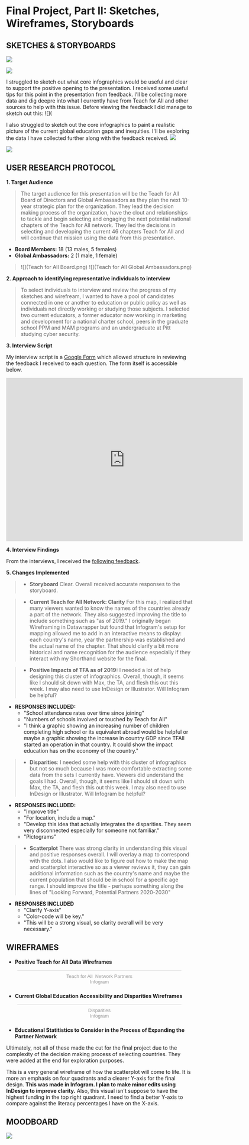 # Final Project, Part II: Sketches, Wireframes, Storyboards

## **SKETCHES & STORYBOARDS**
![](DataFinal_Storyboard1.jpg)

![](DataFinal_Map1.jpg)

I struggled to sketch out what core infographics would be useful and clear to support the positive opening to the presentation. I received some useful tips for this point in the presentation from feedback. I'll be collecting more data and dig deepre into what I currently have from Teach for All and other sources to help with this issue. Before viewing the feedback I did manage to sketch out this:
![](

I also struggled to sketch out the core infographics to paint a realistic picture of the current global education gaps and inequities. I'll be exploring the data I have collected further along with the feedback received.
![](DataFinal_Disparities1.jpg)

![](DataFinal_Scatterplot1.jpg)

## **USER RESEARCH PROTOCOL**

**1. Target Audience**

>The target audience for this presentation will be the Teach for All Board of Directors and Global Ambassadors as they plan the next 10-year strategic plan for the organization. They lead the decision making process of the organization, have the clout and relationships to tackle and begin selecting and engaging the next potential national chapters of the Teach for All network. They led the decisions in selecting and developing the current 46 chapters Teach for All and will continue that mission using the data from this presentation. 

  * **Board Members:** 18 (13 males, 5 females)
  * **Global Ambassadors:** 2 (1 male, 1 female)

>![](Teach for All Board.png)
>![](Teach for All Global Ambassadors.png)

**2. Approach to identifying representative individuals to interview**

>To select individuals to interview and review the progress of my sketches and wirefream, I wanted to have a pool of candidates connected in one or another to education or public policy as well as individuals not directly working or studying those subjects. I selected two current educators, a former educator now working in marketing and development for a national charter school, peers in the graduate school PPM and MAM programs and an undergraduate at Pitt studying cyber security.

**3. Interview Script**

My interview script is a [Google Form](https://docs.google.com/forms/d/e/1FAIpQLScWbKrKVDqOWSsyX0L4IJTHxHIEFyquYV4r39r4BTgIUkUm1Q/viewform?usp=sf_link) which allowed structure in reviewing the feedback I received to each question. The form itself is accessible below.
<iframe src="https://docs.google.com/forms/d/e/1FAIpQLScWbKrKVDqOWSsyX0L4IJTHxHIEFyquYV4r39r4BTgIUkUm1Q/viewform?embedded=true" width="640" height="441" frameborder="0" marginheight="0" marginwidth="0">Loading...</iframe>

**4. Interview Findings**

From the interviews, I received the [following feedback](https://docs.google.com/spreadsheets/d/1TF5Vdd2Z5u3QCpivBIbNvIBHHfGLx0VaAz0ssSvRSZ4/edit?usp=sharing).

**5. Changes Implemented**
  
>* **Storyboard**
Clear. Overall received accurate responses to the storyboard.
  
>* **Current Teach for All Network: Clarity** 
For this map, I realized that many viewers wanted to know the names of the countries already a part of the network. They also suggested improving the title to include something such as "as of 2019." I originally began Wireframing in Datawrapper but found that Infogram's setup for mapping allowed me to add in an interactive means to display: each country's name, year the partnership was established and the actual name of the chapter. That should clarify a bit more historical and name recognition for the audience especially if they interact with my Shorthand website for the final.
  
>* **Positive Impacts of TFA as of 2019:**
I needed a lot of help designing this cluster of infographics. Overall, though, it seems like I should sit down with Max, the TA, and flesh this out this week. I may also need to use InDesign or Illustrator. Will Infogram be helpful?
  * **RESPONSES INCLUDED:** 
    * "School attendance rates over time since joining"
    * "Numbers of schools involved or touched by Teach for All"
    * "I think a graphic showing an increasing number of children completing high school or its equivalent abroad would be helpful or maybe a graphic showing the increase in country GDP since TFAll started an operation in that country. It could show the impact education has on the economy of the country."
  
>* **Disparities**:
I needed some help with this cluster of infographics but not so much because I was more comfortable extracting some data from the sets I currently have. Viewers did understand the goals I had. Overall, though, it seems like I should sit down with Max, the TA, and flesh this out this week. I may also need to use InDesign or Illustrator. Will Infogram be helpful?
  * **RESPONSES INCLUDED:**  
    * "Improve title"
    * "For location, include a map."
    * "Develop this idea that actually integrates the disparities. They seem very disconnected especially for someone not familiar."
    * "Pictograms"
  
>* **Scatterplot**
There was strong clarity in understanding this visual and positive responses overall. I will overlay a map to correspond with the dots. I also would like to figure out how to make the map and scatterplot interactive so as a viewer reviews it, they can gain additional information such as the country's name and maybe the current population that should be in school for a specific age range. I should improve the title - perhaps something along the lines of "Looking Forward, Potential Partners 2020-2030"
  * **RESPONSES INCLUDED**
    * "Clarify Y-axis"
    * "Color-code will be key."
    * "This will be a strong visual, so clarity overall will be very necessary."
  
## **WIREFRAMES**  

   * **Positive Teach for All Data Wireframes**
  
<script id="infogram_0_4c482b38-c962-4a27-b748-7c08604e904b" title="Teach for All  Network Partners" src="https://e.infogram.com/js/dist/embed.js?bsd" type="text/javascript"></script><div style="padding:8px 0;font-family:Arial!important;font-size:13px!important;line-height:15px!important;text-align:center;border-top:1px solid #dadada;margin:0 30px"><a href="https://infogram.com/4c482b38-c962-4a27-b748-7c08604e904b" style="color:#989898!important;text-decoration:none!important;" target="_blank">Teach for All  Network Partners</a><br><a href="https://infogram.com" style="color:#989898!important;text-decoration:none!important;" target="_blank" rel="nofollow">Infogram</a></div>
  
  
<script id="infogram_0_c755033f-472e-4fbf-b060-08957c359125" title="Exploring" src="https://e.infogram.com/js/dist/embed.js?PRW" type="text/javascript"></script>
  
  * **Current Global Education Accessibility and Disparities Wireframes**
  
<div class="infogram-embed" data-id="a6fc245a-ad00-4c9d-b054-f534a733c2c4" data-type="interactive" data-title="Disparities"></div><script>!function(e,t,s,i){var n="InfogramEmbeds",o=e.getElementsByTagName("script")[0],d=/^http:/.test(e.location)?"http:":"https:";if(/^\/{2}/.test(i)&&(i=d+i),window[n]&&window[n].initialized)window[n].process&&window[n].process();else if(!e.getElementById(s)){var r=e.createElement("script");r.async=1,r.id=s,r.src=i,o.parentNode.insertBefore(r,o)}}(document,0,"infogram-async","https://e.infogram.com/js/dist/embed-loader-min.js");</script><div style="padding:8px 0;font-family:Arial!important;font-size:13px!important;line-height:15px!important;text-align:center;border-top:1px solid #dadada;margin:0 30px"><a href="https://infogram.com/a6fc245a-ad00-4c9d-b054-f534a733c2c4" style="color:#989898!important;text-decoration:none!important;" target="_blank">Disparities</a><br><a href="https://infogram.com" style="color:#989898!important;text-decoration:none!important;" target="_blank" rel="nofollow">Infogram</a></div>


  * **Educational Statitistics to Consider in the Process of Expanding the Partner Network**
  
  Ultimately, not all of these made the cut for the final project due to the complexity of the decision making process of selecting countries. They were added at the end for exploration purposes.
   
<div class="infogram-embed" data-id="12b621f9-d669-4fd4-b77a-2df35b347e1d" data-type="interactive" data-title="Human Development by Country"></div><script>!function(e,t,s,i){var n="InfogramEmbeds",o=e.getElementsByTagName("script")[0],d=/^http:/.test(e.location)?"http:":"https:";if(/^\/{2}/.test(i)&&(i=d+i),window[n]&&window[n].initialized)window[n].process&&window[n].process();else if(!e.getElementById(s)){var r=e.createElement("script");r.async=1,r.id=s,r.src=i,o.parentNode.insertBefore(r,o)}}(document,0,"infogram-async","https://e.infogram.com/js/dist/embed-loader-min.js");</script>


<div class="infogram-embed" data-id="7d79d019-92a5-4801-912c-fb10f07cb767" data-type="interactive" data-title="Programme for International Student Assessment (PISA) scores (Math &amp;amp; Literacy)"></div><script>!function(e,t,s,i){var n="InfogramEmbeds",o=e.getElementsByTagName("script")[0],d=/^http:/.test(e.location)?"http:":"https:";if(/^\/{2}/.test(i)&&(i=d+i),window[n]&&window[n].initialized)window[n].process&&window[n].process();else if(!e.getElementById(s)){var r=e.createElement("script");r.async=1,r.id=s,r.src=i,o.parentNode.insertBefore(r,o)}}(document,0,"infogram-async","https://e.infogram.com/js/dist/embed-loader-min.js");</script>

  
This is a very general wireframe of how the scatterplot will come to life. It is more an emphasis on four quadrants and a clearer Y-axis for the final design. **This was made in Infogram. I plan to make minor edits using InDesign to improve clarity.** Also, this visual isn't suppose to have the highest funding in the top right quadrant. I need to find a better Y-axis to compare against the literacy percentages I have on the X-axis.

## **MOODBOARD**
![](Moodboard.PNG)

